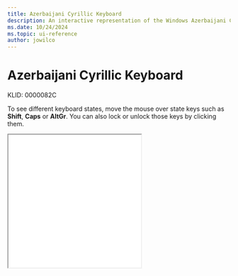 ```yaml
---
title: Azerbaijani Cyrillic Keyboard
description: An interactive representation of the Windows Azerbaijani Cyrillic keyboard. To see different keyboard states, click or move the mouse over the state keys.
ms.date: 10/24/2024
ms.topic: ui-reference
author: jowilco
---
```


# Azerbaijani Cyrillic Keyboard

KLID: 0000082C

To see different keyboard states, move the mouse over state keys such as **Shift**, **Caps** or **AltGr**. You can also lock or unlock those keys by clicking them.

<iframe src="kbdaze.html" height="300"></iframe>
